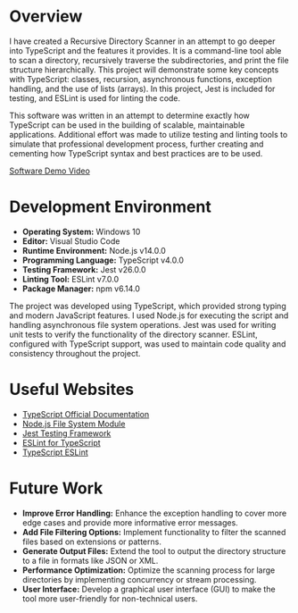 # Overview

I have created a Recursive Directory Scanner in an attempt to go deeper into TypeScript and the features it provides. It is a command-line tool able to scan a directory, recursively traverse the subdirectories, and print the file structure hierarchically. This project will demonstrate some key concepts with TypeScript: classes, recursion, asynchronous functions, exception handling, and the use of lists (arrays). In this project, Jest is included for testing, and ESLint is used for linting the code.

This software was written in an attempt to determine exactly how TypeScript can be used in the building of scalable, maintainable applications. Additional effort was made to utilize testing and linting tools to simulate that professional development process, further creating and cementing how TypeScript syntax and best practices are to be used.

[Software Demo Video](http://youtube.link.goes.here)

# Development Environment

- **Operating System:** Windows 10
- **Editor:** Visual Studio Code
- **Runtime Environment:** Node.js v14.0.0
- **Programming Language:** TypeScript v4.0.0
- **Testing Framework:** Jest v26.0.0
- **Linting Tool:** ESLint v7.0.0
- **Package Manager:** npm v6.14.0

The project was developed using TypeScript, which provided strong typing and modern JavaScript features. I used Node.js for executing the script and handling asynchronous file system operations. Jest was used for writing unit tests to verify the functionality of the directory scanner. ESLint, configured with TypeScript support, was used to maintain code quality and consistency throughout the project.

# Useful Websites

- [TypeScript Official Documentation](https://www.typescriptlang.org/docs/)
- [Node.js File System Module](https://nodejs.org/api/fs.html)
- [Jest Testing Framework](https://jestjs.io/docs/en/getting-started)
- [ESLint for TypeScript](https://eslint.org/docs/user-guide/getting-started)
- [TypeScript ESLint](https://github.com/typescript-eslint/typescript-eslint)

# Future Work

- **Improve Error Handling:** Enhance the exception handling to cover more edge cases and provide more informative error messages.
- **Add File Filtering Options:** Implement functionality to filter the scanned files based on extensions or patterns.
- **Generate Output Files:** Extend the tool to output the directory structure to a file in formats like JSON or XML.
- **Performance Optimization:** Optimize the scanning process for large directories by implementing concurrency or stream processing.
- **User Interface:** Develop a graphical user interface (GUI) to make the tool more user-friendly for non-technical users.

